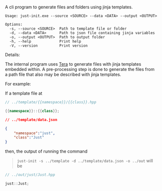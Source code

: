 A cli program to generate files and folders using jinja templates.

```
Usage: just-init.exe --source <SOURCE> --data <DATA> --output <OUTPUT>

Options:
  -s, --source <SOURCE>  Path to template file or folder
  -d, --data <DATA>      Path to json file containing jinja variables
  -o, --output <OUTPUT>  Path to output folder      
  -h, --help             Print help
  -V, --version          Print version
```

Details:

The internal program uses [Tera](https://crates.io/crates/tera) to generate files with jinja templates embedded within. A pre-processing step is done to generate the files from a path file that also may be described with jinja templates. 

For example:

If a template file at 

```cpp
// ../template/{{namespace}}/{{class}}.hpp

{{namespace}}::{{class}};
```

```json
// ../template/data.json

{
    "namespace":"just",
    "class":"Just"
}
```

then, the output of running the command
> `just-init -s ../template -d ../template/data.json -o ../out`
will be

```cpp
// ../out/just/Just.hpp

just::Just;
```